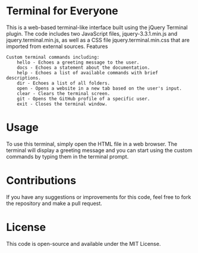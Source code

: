 # Terminal for Everyone

This is a web-based terminal-like interface built using the jQuery Terminal plugin. The code includes two JavaScript files, jquery-3.3.1.min.js and jquery.terminal.min.js, as well as a CSS file jquery.terminal.min.css that are imported from external sources.
Features

    Custom terminal commands including:
        hello - Echoes a greeting message to the user.
        docs - Echoes a statement about the documentation.
        help - Echoes a list of available commands with brief descriptions.
        dir - Echoes a list of all folders.
        open - Opens a website in a new tab based on the user's input.
        clear - Clears the terminal screen.
        git - Opens the GitHub profile of a specific user.
        exit - Closes the terminal window.

# Usage

To use this terminal, simply open the HTML file in a web browser. The terminal will display a greeting message and you can start using the custom commands by typing them in the terminal prompt.
# Contributions

If you have any suggestions or improvements for this code, feel free to fork the repository and make a pull request.
# License

This code is open-source and available under the MIT License.
